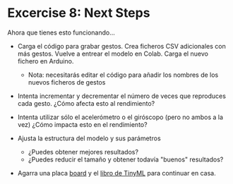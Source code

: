 # Excercise 8: Next Steps

Ahora que tienes esto funcionando...

- Carga el código para grabar gestos. Crea ficheros CSV adicionales con más gestos. Vuelve a entrear el modelo en Colab. Carga el nuevo fichero en Arduino.
  - Nota: necesitarás editar el código para añadir los nombres de los nuevos ficheros de gestos

- Intenta incrementar y decrementar el número de veces que reproduces cada gesto. ¿Cómo afecta esto al rendimiento?

- Intenta utilizar sólo el acelerómetro o el giróscopo (pero no ambos a la vez) ¿Cómo impacta esto en el rendimiento?

- Ajusta la estructura del modelo y sus parámetros
  - ¿Puedes obtener mejores resultados?
  - ¿Puedes reducir el tamaño y obtener todavía "buenos" resultados?

- Agarra una placa [board](https://store.arduino.cc/usa/nano-33-ble-sense) y el  [libro de TinyML](http://shop.oreilly.com/product/0636920254508.do) para continuar en casa.

